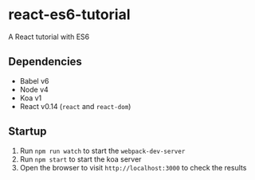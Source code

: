 # react-es6-tutorial
A React tutorial with ES6

## Dependencies

- Babel v6
- Node v4
- Koa v1
- React v0.14 (`react` and `react-dom`)

## Startup

1. Run `npm run watch` to start the `webpack-dev-server`
2. Run `npm start` to start the koa server
3. Open the browser to visit `http://localhost:3000` to check the results